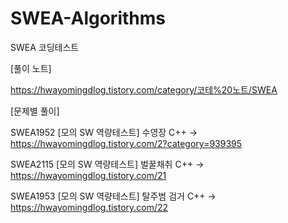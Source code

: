 # SWEA-Algorithms
SWEA 코딩테스트



[풀이 노트]

https://hwayomingdlog.tistory.com/category/코테%20노트/SWEA



[문제별 풀이]

SWEA1952 [모의 SW 역량테스트] 수영장 C++ -> https://hwayomingdlog.tistory.com/2?category=939395

SWEA2115 [모의 SW 역량테스트] 벌꿀채취 C++ -> https://hwayomingdlog.tistory.com/21

SWEA1953 [모의 SW 역량테스트] 탈주범 검거 C++ -> https://hwayomingdlog.tistory.com/22
